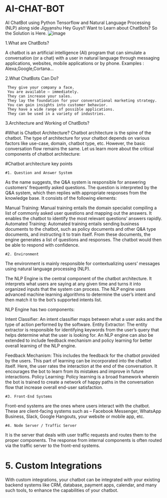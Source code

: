 # AI-CHAT-BOT
AI ChatBot using Python Tensorflow and Natural Language Processing (NLP) along side Jigyanshu Hey Guys!! Want to Learn about ChatBots? So the Solution is Here.
![image](https://user-images.githubusercontent.com/68092947/151745691-dd9ee989-70b9-4de4-a921-01c89685f8cf.png)

1.What are ChatBots?

A chatbot is an artificial intelligence (AI) program that can simulate a conversation (or a chat) with a user in natural language through messaging applications, websites, mobile applications or by phone.
Examples : Alexa,Google,Cortana...

2.What ChatBots Can Do?
         
	 They give your company a face.
	 You are available – immediately.
	 They can increase your sales.
	 They lay the foundation for your conversational marketing strategy.
	 You can gain insights into customer behavior.
	 They have a wide range of possible applications.
	 They can be used in a variety of industries.
	 
3.Architecture and Working of ChatBots?

#What is Chatbot Architecture?
Chatbot architecture is the spine of the chatbot. The type of architecture for your chatbot depends on various factors like use-case, domain, chatbot type, etc. However, the basic conversation flow remains the same. Let us learn more about the critical components of chatbot architecture:

#Chatbot architecture key points 

    #1. Question and Answer System
As the name suggests, the Q&A system is responsible for answering customers’ frequently asked questions. The question is interpreted by the Q&A system, which then replies with appropriate responses from the knowledge base. It consists of the following elements:

Manual Training: Manual training entails the domain specialist compiling a list of commonly asked user questions and mapping out the answers. It enables the chatbot to identify the most relevant questions’ answers rapidly.
Automated Training: Automated training entails sending business documents to the chatbot, such as policy documents and other Q&A type documents, and instructing it to train itself. From these documents, the engine generates a list of questions and responses. The chatbot would then be able to respond with confidence.

    #2. Environment
The environment is mainly responsible for contextualizing users’ messages using natural language processing (NLP).

The NLP Engine is the central component of the chatbot architecture. It interprets what users are saying at any given time and turns it into organized inputs that the system can process. The NLP engine uses advanced machine learning algorithms to determine the user’s intent and then match it to the bot’s supported intents list.

NLP Engine has two components:

Intent Classifier: An intent classifier maps between what a user asks and the type of action performed by the software.
Entity Extractor: The entity extractor is responsible for identifying keywords from the user’s query that helps determine what the user is looking for.
An NLP engine can also be extended to include feedback mechanism and policy learning for better overall learning of the NLP engine.

Feedback Mechanism: This includes the feedback for the chatbot provided by the users. This part of learning can be incorporated into the chatbot itself. Here, the user rates the interaction at the end of the conversation. It encourages the bot to learn from its mistakes and improve in future interactions.
Policy Learning: Policy learning is a broad framework wherein the bot is trained to create a network of happy paths in the conversation flow that increase overall end-user satisfaction.

    #3. Front-End Systems
Front-end systems are the ones where users interact with the chatbot. These are client-facing systems such as – Facebook Messenger, WhatsApp Business, Slack, Google Hangouts, your website or mobile app, etc.

    #4. Node Server / Traffic Server
It is the server that deals with user traffic requests and routes them to the proper components. The response from internal components is often routed via the traffic server to the front-end systems.

   # 5. Custom Integrations
With custom integrations, your chatbot can be integrated with your existing backend systems like CRM, database, payment apps, calendar, and many such tools, to enhance the capabilities of your chatbot.

     


